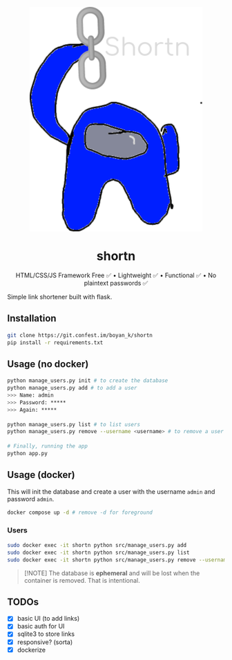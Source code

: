 <p align="center">
    <img align="center" src="src/static/img/favicon.png" alt="shortn logo" width="400px">
</p>
<h1 align="center"> shortn </h1>

<p align="center">
HTML/CSS/JS Framework Free ✅ • Lightweight ✅ • Functional ✅ • No plaintext passwords ✅
</p>


Simple link shortener built with flask.

## Installation
```bash
git clone https://git.confest.im/boyan_k/shortn
pip install -r requirements.txt
```

## Usage (no docker)
```bash
python manage_users.py init # to create the database
python manage_users.py add # to add a user
>>> Name: admin
>>> Password: *****
>>> Again: *****

python manage_users.py list # to list users
python manage_users.py remove --username <username> # to remove a user

# Finally, running the app
python app.py 
```

## Usage (docker)
This will init the database and create a user with the username `admin` and password `admin`.
```bash
docker compose up -d # remove -d for foreground
```

### Users
```bash
sudo docker exec -it shortn python src/manage_users.py add
sudo docker exec -it shortn python src/manage_users.py list
sudo docker exec -it shortn python src/manage_users.py remove --username <username>
```

> [!NOTE] The database is **ephemeral** and will be lost when the container is removed. That is intentional.

## TODOs
- [x] basic UI (to add links)
- [x] basic auth for UI
- [x] sqlite3 to store links
- [x] responsive? (sorta)
- [x] dockerize

